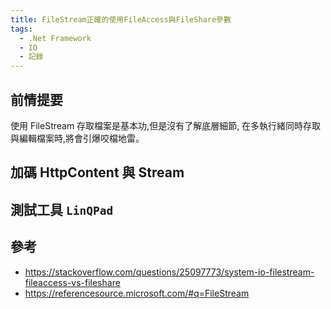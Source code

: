 ```yaml
---
title: FileStream正確的使用FileAccess與FileShare參數
tags:
  - .Net Framework
  - IO
  - 記錄
---
```


## 前情提要

使用 FileStream 存取檔案是基本功,但是沒有了解底層細節,
在多執行緒同時存取與編輯檔案時,將會引爆咬檔地雷。

## 加碼 HttpContent 與 Stream

## 測試工具 `LinQPad`

## 參考

- <https://stackoverflow.com/questions/25097773/system-io-filestream-fileaccess-vs-fileshare>
- <https://referencesource.microsoft.com/#q=FileStream>
